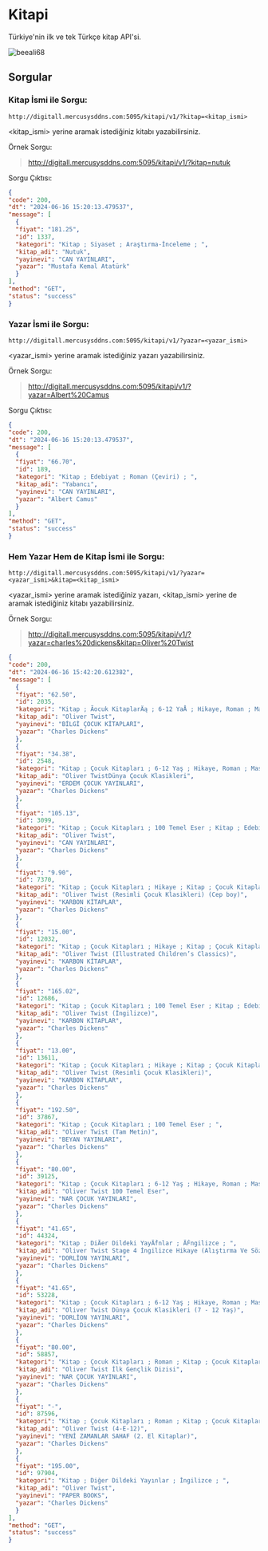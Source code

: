 # Kitapi
Türkiye'nin ilk ve tek Türkçe kitap API'si.

<p align="left"> <img src="https://komarev.com/ghpvc/?username=beeali68&label=Repository%20views&color=0e75b6&style=flat" alt="beeali68" /> </p>

## Sorgular
### Kitap İsmi ile Sorgu:

``http://digitall.mercusysddns.com:5095/kitapi/v1/?kitap=<kitap_ismi>``

<kitap_ismi> yerine aramak istediğiniz kitabı yazabilirsiniz.

Örnek Sorgu:

> http://digitall.mercusysddns.com:5095/kitapi/v1/?kitap=nutuk

Sorgu Çıktısı:

```json
{
"code": 200,
"dt": "2024-06-16 15:20:13.479537",
"message": [
  {
  "fiyat": "181.25",
  "id": 1337,
  "kategori": "Kitap ; Siyaset ; Araştırma-İnceleme ; ",
  "kitap_adi": "Nutuk",
  "yayinevi": "CAN YAYINLARI",
  "yazar": "Mustafa Kemal Atatürk"
  }
],
"method": "GET",
"status": "success"
}
```

### Yazar İsmi ile Sorgu:

``http://digitall.mercusysddns.com:5095/kitapi/v1/?yazar=<yazar_ismi>``

<yazar_ismi> yerine aramak istediğiniz yazarı yazabilirsiniz.

Örnek Sorgu:

> http://digitall.mercusysddns.com:5095/kitapi/v1/?yazar=Albert%20Camus

Sorgu Çıktısı:

```json
{
"code": 200,
"dt": "2024-06-16 15:20:13.479537",
"message": [
  {
  "fiyat": "66.70",
  "id": 189,
  "kategori": "Kitap ; Edebiyat ; Roman (Çeviri) ; ",
  "kitap_adi": "Yabancı",
  "yayinevi": "CAN YAYINLARI",
  "yazar": "Albert Camus"
  }
],
"method": "GET",
"status": "success"
}
```

### Hem Yazar Hem de Kitap İsmi ile Sorgu:

``http://digitall.mercusysddns.com:5095/kitapi/v1/?yazar=<yazar_ismi>&kitap=<kitap_ismi>``

<yazar_ismi> yerine aramak istediğiniz yazarı, <kitap_ismi> yerine de aramak istediğiniz kitabı yazabilirsiniz.

Örnek Sorgu:

> http://digitall.mercusysddns.com:5095/kitapi/v1/?yazar=charles%20dickens&kitap=Oliver%20Twist

```json
{
"code": 200,
"dt": "2024-06-16 15:42:20.612382",
"message": [
  {
  "fiyat": "62.50",
  "id": 2035,
  "kategori": "Kitap ; Ãocuk KitaplarÄą ; 6-12 YaÅ ; Hikaye, Roman ; Masal ; Kitap ; Ãocuk KitaplarÄą ; 12+ YaÅ ; Hikaye, Roman ; Masal ; Kitap ; Ãocuk KitaplarÄą ; 100 Temel Eser ; ",
  "kitap_adi": "Oliver Twist",
  "yayinevi": "BİLGİ ÇOCUK KİTAPLARI",
  "yazar": "Charles Dickens"
  },
  {
  "fiyat": "34.38",
  "id": 2548,
  "kategori": "Kitap ; Çocuk Kitapları ; 6-12 Yaş ; Hikaye, Roman ; Masal ; Kitap ; Çocuk Kitapları ; 12+ Yaş ; Hikaye, Roman ; Masal ; Kitap ; Çocuk Kitapları ; 100 Temel Eser ; ",
  "kitap_adi": "Oliver TwistDünya Çocuk Klasikleri",
  "yayinevi": "ERDEM ÇOCUK YAYINLARI",
  "yazar": "Charles Dickens"
  },
  {
  "fiyat": "105.13",
  "id": 3099,
  "kategori": "Kitap ; Çocuk Kitapları ; 100 Temel Eser ; Kitap ; Edebiyat ; Roman (Çeviri) ; ",
  "kitap_adi": "Oliver Twist",
  "yayinevi": "CAN YAYINLARI",
  "yazar": "Charles Dickens"
  },
  {
  "fiyat": "9.90",
  "id": 7370,
  "kategori": "Kitap ; Çocuk Kitapları ; Hikaye ; Kitap ; Çocuk Kitapları ; 100 Temel Eser ; ",
  "kitap_adi": "Oliver Twist (Resimli Çocuk Klasikleri) (Cep boy)",
  "yayinevi": "KARBON KİTAPLAR",
  "yazar": "Charles Dickens"
  },
  {
  "fiyat": "15.00",
  "id": 12032,
  "kategori": "Kitap ; Çocuk Kitapları ; Hikaye ; Kitap ; Çocuk Kitapları ; 100 Temel Eser ; ",
  "kitap_adi": "Oliver Twist (Illustrated Children’s Classics)",
  "yayinevi": "KARBON KİTAPLAR",
  "yazar": "Charles Dickens"
  },
  {
  "fiyat": "165.02",
  "id": 12686,
  "kategori": "Kitap ; Çocuk Kitapları ; 100 Temel Eser ; Kitap ; Edebiyat ; Roman (Çeviri) ; ",
  "kitap_adi": "Oliver Twist (İngilizce)",
  "yayinevi": "KARBON KİTAPLAR",
  "yazar": "Charles Dickens"
  },
  {
  "fiyat": "13.00",
  "id": 13611,
  "kategori": "Kitap ; Çocuk Kitapları ; Hikaye ; Kitap ; Çocuk Kitapları ; 100 Temel Eser ; ",
  "kitap_adi": "Oliver Twist (Resimli Çocuk Klasikleri)",
  "yayinevi": "KARBON KİTAPLAR",
  "yazar": "Charles Dickens"
  },
  {
  "fiyat": "192.50",
  "id": 37867,
  "kategori": "Kitap ; Çocuk Kitapları ; 100 Temel Eser ; ",
  "kitap_adi": "Oliver Twist (Tam Metin)",
  "yayinevi": "BEYAN YAYINLARI",
  "yazar": "Charles Dickens"
  },
  {
  "fiyat": "80.00",
  "id": 39125,
  "kategori": "Kitap ; Çocuk Kitapları ; 6-12 Yaş ; Hikaye, Roman ; Masal ; Kitap ; Çocuk Kitapları ; 100 Temel Eser ; ",
  "kitap_adi": "Oliver Twist 100 Temel Eser",
  "yayinevi": "NAR ÇOCUK YAYINLARI",
  "yazar": "Charles Dickens"
  },
  {
  "fiyat": "41.65",
  "id": 44324,
  "kategori": "Kitap ; DiÄer Dildeki YayÄḟnlar ; ÄḞngilizce ; ",
  "kitap_adi": "Oliver Twist Stage 4 İngilizce Hikaye (Alıştırma Ve Sözlük İlaveli)",
  "yayinevi": "DORLİON YAYINLARI",
  "yazar": "Charles Dickens"
  },
  {
  "fiyat": "41.65",
  "id": 53228,
  "kategori": "Kitap ; Çocuk Kitapları ; 6-12 Yaş ; Hikaye, Roman ; Masal ; Kitap ; Çocuk Kitapları ; 100 Temel Eser ; ",
  "kitap_adi": "Oliver Twist Dünya Çocuk Klasikleri (7 - 12 Yaş)",
  "yayinevi": "DORLİON YAYINLARI",
  "yazar": "Charles Dickens"
  },
  {
  "fiyat": "80.00",
  "id": 58857,
  "kategori": "Kitap ; Çocuk Kitapları ; Roman ; Kitap ; Çocuk Kitapları ; 100 Temel Eser ; ",
  "kitap_adi": "Oliver Twist İlk Gençlik Dizisi",
  "yayinevi": "NAR ÇOCUK YAYINLARI",
  "yazar": "Charles Dickens"
  },
  {
  "fiyat": "-",
  "id": 87596,
  "kategori": "Kitap ; Çocuk Kitapları ; Roman ; Kitap ; Çocuk Kitapları ; 100 Temel Eser ; ",
  "kitap_adi": "Oliver Twist (4-E-12)",
  "yayinevi": "YENİ ZAMANLAR SAHAF (2. El Kitaplar)",
  "yazar": "Charles Dickens"
  },
  {
  "fiyat": "195.00",
  "id": 97904,
  "kategori": "Kitap ; Diğer Dildeki Yayınlar ; İngilizce ; ",
  "kitap_adi": "Oliver Twist",
  "yayinevi": "PAPER BOOKS",
  "yazar": "Charles Dickens"
  }
],
"method": "GET",
"status": "success"
}
```
